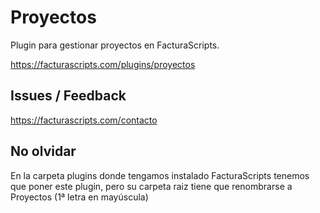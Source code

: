 # Proyectos
Plugin para gestionar proyectos en FacturaScripts.

https://facturascripts.com/plugins/proyectos

## Issues / Feedback
https://facturascripts.com/contacto

## No olvidar
En la carpeta plugins donde tengamos instalado FacturaScripts tenemos que poner 
este plugin, pero su carpeta raiz tiene que renombrarse a Proyectos (1ª letra en
mayúscula)
